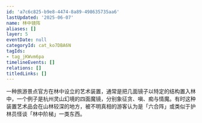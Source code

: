 ```yaml
---
id: 'a7c6c825-b9e8-4474-8a89-498635735aa6'
lastUpdated: '2025-06-07'
name: 林中镜阵
aliases: []
layer: 5
eventDate: null
categoryId: cat_ko7DBA6N
tagIds:
- tag_jKWvm6pa
timelineEvents: []
relations: []
titledLinks: []
---
```

一种旅游景点官方在林中设立的艺术装置，通常是把几面镜子以特定的结构置入林中，一个例子是杭州灵山幻境的四面魔镜，分别象征贪、嗔、痴与情魔。有时这种装置艺术品会在山林较深的地方，被不明真相的游客认为是「六合阵」或类似于护林员怪谈「林中阶梯」一类东西。
